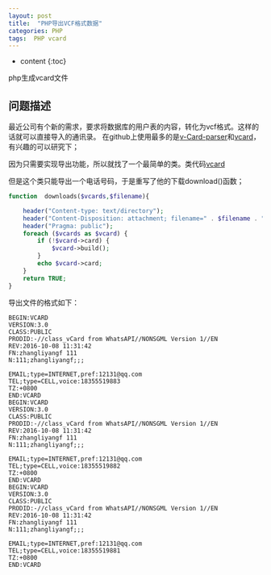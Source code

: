 ```yaml
---
layout: post
title:  "PHP导出VCF格式数据"
categories: PHP
tags:  PHP vcard
---
```


* content
{:toc}


php生成vcard文件




## 问题描述

最近公司有个新的需求，要求将数据库的用户表的内容，转化为vcf格式。这样的话就可以直接导入的通讯录。
在github上使用最多的是[v-Card-parser](https://github.com/nuovo/vCard-parser)和[vcard](https://github.com/jeroendesloovere/vcard)，有兴趣的可以研究下；




因为只需要实现导出功能，所以就找了一个最简单的类。类代码[vcard](https://github.com/facine/vCard/blob/master/vCard.class.php)

但是这个类只能导出一个电话号码，于是重写了他的下载download()函数；
```php
function  downloads($vcards,$filename){

    header("Content-type: text/directory");
    header("Content-Disposition: attachment; filename=" . $filename . ".vcf");
    header("Pragma: public");
    foreach ($vcards as $vcard) {
        if (!$vcard->card) {
            $vcard->build();
        }
        echo $vcard->card;
    }
    return TRUE;
}
```
导出文件的格式如下：


```
BEGIN:VCARD
VERSION:3.0
CLASS:PUBLIC
PRODID:-//class_vCard from WhatsAPI//NONSGML Version 1//EN
REV:2016-10-08 11:31:42
FN:zhangliyangf 111
N:111;zhangliyangf;;;

EMAIL;type=INTERNET,pref:12131@qq.com
TEL;type=CELL,voice:18355519883
TZ:+0800
END:VCARD
BEGIN:VCARD
VERSION:3.0
CLASS:PUBLIC
PRODID:-//class_vCard from WhatsAPI//NONSGML Version 1//EN
REV:2016-10-08 11:31:42
FN:zhangliyangf 111
N:111;zhangliyangf;;;

EMAIL;type=INTERNET,pref:12131@qq.com
TEL;type=CELL,voice:18355519882
TZ:+0800
END:VCARD
BEGIN:VCARD
VERSION:3.0
CLASS:PUBLIC
PRODID:-//class_vCard from WhatsAPI//NONSGML Version 1//EN
REV:2016-10-08 11:31:42
FN:zhangliyangf 111
N:111;zhangliyangf;;;

EMAIL;type=INTERNET,pref:12131@qq.com
TEL;type=CELL,voice:18355519881
TZ:+0800
END:VCARD


```



